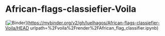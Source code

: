 # African-flags-classiefier-Voila
[![Binder](https://mybinder.org/badge_logo.svg)](https://mybinder.org/v2/gh/luelhagos/African-flags-classiefier-Voila/HEAD urlpath=%2Fvoila%2Frender%2FAfrican_flag_classifier.ipynb)
